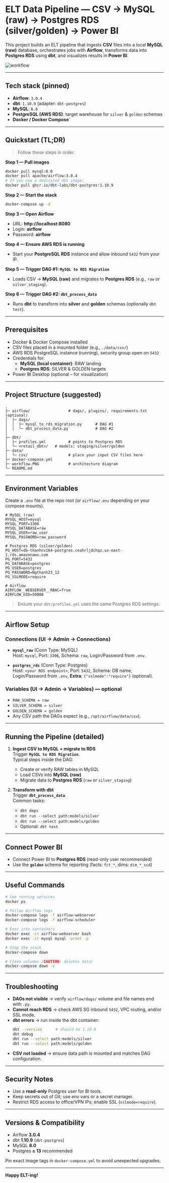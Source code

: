 # ELT Data Pipeline — CSV → MySQL (raw) → Postgres RDS (silver/golden) → Power BI

This project builds an ELT pipeline that ingests **CSV** files into a local **MySQL (raw)** database, orchestrates jobs with **Airflow**, transforms data into **Postgres RDS** using **dbt**, and visualizes results in **Power BI**.

![workflow](workflow.PNG)

---

## Tech stack (pinned)

- **Airflow**: `3.0.4`
- **dbt**: `1.10.9` (adapter: `dbt-postgres`)
- **MySQL**: `8.0`
- **PostgreSQL (AWS RDS)**: target warehouse for `silver` & `golden` schemas
- **Docker / Docker Compose`**

---

## Quickstart (TL;DR)

> Follow these steps in order.

**Step 1 — Pull images**

```bash
docker pull mysql:8.0
docker pull apache/airflow:3.0.4
# If you use a dedicated dbt image:
docker pull ghcr.io/dbt-labs/dbt-postgres:1.10.9
```

**Step 2 — Start the stack**

```bash
docker-compose up -d
```

**Step 3 — Open Airflow**

- URL: **http://localhost:8080**
- Login: **airflow**
- Password: **airflow**

**Step 4 — Ensure AWS RDS is running**

- Start your **PostgreSQL RDS** instance and allow inbound `5432` from your IP.

**Step 5 — Trigger DAG #1: `MySQL to RDS Migration`**

- Loads CSV → **MySQL (raw)** and migrates to **Postgres RDS** (e.g., `raw` or `silver_staging`).

**Step 6 — Trigger DAG #2: `dbt_process_data`**

- Runs **dbt** to transform into **silver** and **golden** schemas (optionally `dbt test`).

---

## Prerequisites

- Docker & Docker Compose installed
- CSV files placed in a mounted folder (e.g., `./data/csv/`)
- AWS RDS PostgreSQL instance (running), security group open on `5432`
- Credentials for:
  - **MySQL (local container)**: RAW landing
  - **Postgres RDS**: SILVER & GOLDEN targets
- Power BI Desktop (optional – for visualization)

---

## Project Structure (suggested)

```
.
├─ airflow/                 # dags/, plugins/, requirements.txt (optional)
│  ├─ dags/
│  │  ├─ mysql_to_rds_migration.py      # DAG #1
│  │  └─ dbt_process_data.py            # DAG #2
│
├─ dbt/
│  ├─ profiles.yml          # points to Postgres RDS
│  └─ <retail_dbt>/   # models: staging/silver/golden
├─ data/
│  └─ csv/                  # place your input CSV files here
├─ docker-compose.yml
├─ workflow.PNG             # architecture diagram
└─ README.md
```

---

## Environment Variables

Create a `.env` file at the repo root (or `airflow/.env` depending on your compose mounts).

```env
# MySQL (raw)
MYSQL_HOST=mysql
MYSQL_PORT=3306
MYSQL_DATABASE=raw
MYSQL_USER=raw_user
MYSQL_PASSWORD=raw_password

# Postgres RDS (silver/golden)
PG_HOST=db-thanhnv164-postgres.ceahrljdchqz.us-east-1.rds.amazonaws.com
PG_PORT=5432
PG_DATABASE=postgres
PG_USER=postgres
PG_PASSWORD=Ngthanh23_12
PG_SSLMODE=require

# Airflow
AIRFLOW__WEBSERVER__RBAC=True
AIRFLOW_UID=50000
```

> Ensure your `dbt/profiles.yml` uses the same Postgres RDS settings.

---

## Airflow Setup

### Connections (UI → **Admin → Connections**)

- **`mysql_raw`** (Conn Type: MySQL)  
  Host: `mysql`, Port: `3306`, Schema: `raw`, Login/Password from `.env`.

- **`postgres_rds`** (Conn Type: Postgres)  
  Host: `<your RDS endpoint>`, Port: `5432`, Schema: DB name, Login/Password from `.env`, **Extra**: `{"sslmode":"require"}` (optional).

### Variables (UI → **Admin → Variables**) — optional

- `RAW_SCHEMA = raw`
- `SILVER_SCHEMA = silver`
- `GOLDEN_SCHEMA = golden`
- Any CSV path the DAGs expect (e.g., `/opt/airflow/data/csv`).

---

## Running the Pipeline (detailed)

1. **Ingest CSV to MySQL + migrate to RDS**  
   Trigger **`MySQL to RDS Migration`**.  
   Typical steps inside the DAG:
   - Create or verify RAW tables in MySQL
   - Load CSVs into **MySQL (raw)**
   - Migrate data to **Postgres RDS** (`raw` or `silver_staging`)

2. **Transform with dbt**  
   Trigger **`dbt_process_data`**.  
   Common tasks:
   - `dbt deps`
   - `dbt run --select path:models/silver`
   - `dbt run --select path:models/golden`
   - Optional: `dbt test`

---

## Connect Power BI

- Connect Power BI to **Postgres RDS** (read-only user recommended)
- Use the **`golden`** schema for reporting (facts: `fct_*`, dims: `dim_*_scd`)

---

## Useful Commands

```bash
# See running services
docker ps

# Follow Airflow logs
docker-compose logs -f airflow-webserver
docker-compose logs -f airflow-scheduler

# Exec into containers
docker exec -it airflow-webserver bash
docker exec -it mysql mysql -uroot -p

# Stop the stack
docker-compose down

# Clean volumes (CAUTION: deletes data)
docker-compose down -v
```

---

## Troubleshooting

- **DAGs not visible** → verify `airflow/dags/` volume and file names end with `.py`.
- **Cannot reach RDS** → check AWS SG inbound `5432`, VPC routing, and/or SSL mode.
- **dbt errors** → run inside the dbt container:
  ```bash
  dbt --version      # should be 1.10.9
  dbt debug
  dbt run --select path:models/silver
  dbt run --select path:models/golden
  ```
- **CSV not loaded** → ensure data path is mounted and matches DAG configuration.

---

## Security Notes

- Use a **read-only** Postgres user for BI tools.
- Keep secrets out of Git; use env vars or a secret manager.
- Restrict RDS access to office/VPN IPs; enable SSL (`sslmode=require`).

---

## Versions & Compatibility

- Airflow **3.0.4**
- dbt **1.10.9** (`dbt-postgres`)
- MySQL **8.0**
- Postgres **≥ 13** recommended

Pin exact image tags in `docker-compose.yml` to avoid unexpected upgrades.

---

**Happy ELT-ing!**
